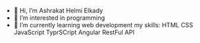 - 👋 Hi, I’m Ashrakat Helmi Elkady
- 👀 I’m interested in programming
- 🌱 I’m currently learning web development
 my skills:
 HTML
 CSS
 JavaScript
 TyprSCript
 Angular
 RestFul API

<!---
Ashrakat-Helmi/Ashrakat-Helmi is a ✨ special ✨ repository because its `README.md` (this file) appears on your GitHub profile.
You can click the Preview link to take a look at your changes.
--->
